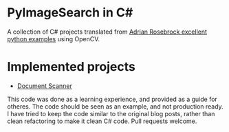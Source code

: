 # PyImageSearch in C#
A collection of C# projects translated from [Adrian Rosebrock excellent python examples](http://www.pyimagesearch.com/) using OpenCV.

# Implemented projects
- [Document Scanner](9-1-2014-DocumentScanner)

This code was done as a learning experience, and provided as a guide for otheres. The code should be seen as an example, and not production ready. I have tried to keep the code similar to the original blog posts, rather than clean refactoring to make it clean C# code.
Pull requests welcome.
